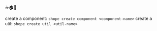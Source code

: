 :coffee::house::scroll:

create a component:
    `shope create component <component-name>`
create a util:
    `shope create util <util-name>`
